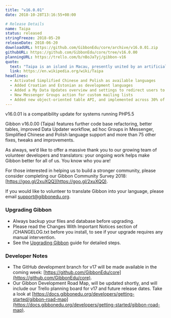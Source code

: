 ```yaml
---
title: "v16.0.01"
date: 2018-10-28T13:16:55+08:00

# Release Details
name: Taipa
status: released
stringFreeze: 2018-05-20
releaseDate: 2018-06-20
downloadURL: https://github.com/GibbonEdu/core/archive/v16.0.01.zip
githubURL: https://github.com/GibbonEdu/core/tree/v16.0.00
planningURL: https://trello.com/b/nBoJaTyj/gibbon-v16
quote:
  text: "Taipa is an island in Macau, presently united by an artificial landfill to the island of Coloane. Administratively, Taipa constitutes a freguesia (civil parish) named Freguesia de Nossa Senhora do Carmo. Taipa is 2.5 kilometres from Macau Peninsula."
  link: https://en.wikipedia.org/wiki/Taipa
headlines:
  - Activated Simplified Chinese and Polish as available languages
  - Added Croatian and Estonian as development languages
  - Added a My Data Updates overview and settings to redirect users to Data Updater on login
  - New Messenger Groups action for custom mailing lists
  - Added new object-oriented table API, and implemented across 30% of the system
---
```


v16.0.01 is a compatibility update for systems running PHP5.5

Gibbon v16.0.00 (Taipa) features further code base refactoring, better tables, improved Data Updater workflow, ad hoc Groups in Messenger, Simplified Chinese and Polish language support and more than 75 other fixes, tweaks and improvements.

As always, we’d like to offer a massive thank you to our growing team of volunteer developers and translators: your ongoing work helps make Gibbon better for all of us. You know who you are!

For those interested in helping us to build a stronger community, please consider completing our Gibbon Community Survey 2018: [https://goo.gl/2xuXQQ](https://goo.gl/2xuXQQ).

If you would like to volunteer to translate Gibbon into your language, please email support@gibbonedu.org.

### Upgrading Gibbon

- Always backup your files and database before upgrading.
- Please read the Changes With Important Notices section of /CHANGELOG.txt before you install, to see if your upgrade requires any manual intervention.
- See the [Upgrading Gibbon](https://docs.gibbonedu.org/administrators/getting-started/updating-gibbon/) guide for detailed steps.

### Developer Notes

- The GitHub development branch for v17 will be made available in the coming week: [https://github.com/GibbonEdu/core](https://github.com/GibbonEdu/core).
- Our Gibbon Development Road Map, will be updated shortly, and will include our Trello planning board for v17 and future release dates. Take a look at [https://docs.gibbonedu.org/developers/getting-started/gibbon-road-map](https://docs.gibbonedu.org/developers/getting-started/gibbon-road-map).
